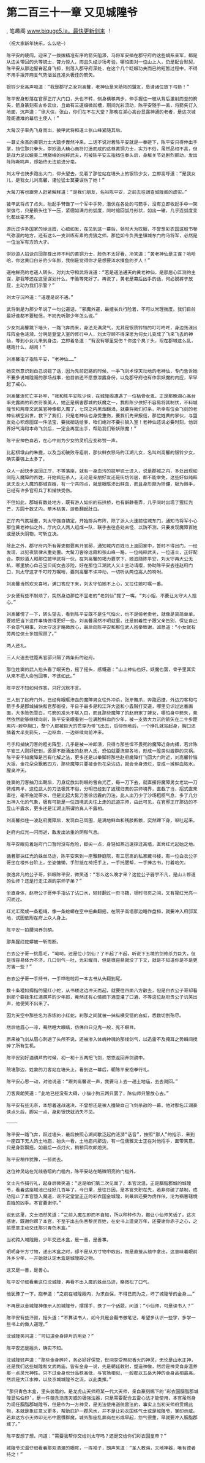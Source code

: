 # 第二百三十一章 又见城隍爷
, 笔趣阁 www.biquge5.la，最快更新剑来 ！

    （祝大家新年快乐，么么哒~）

    陈平安的硬闯，迎来了一拨拨精准有序的箭矢阻滞，马将军安插在郡守府的这些嫡系亲军，都是从边关带回的头等锐士，膂力惊人，而且久经沙场考验，哪怕面对一位山上人，仍是配合默契，陈平安从那边屋脊起身飞掠，到落入郡守府深处，在这个几个眨眼功夫而已的短暂过程中，不得不用手拨开两支气势汹汹且准头极佳的箭矢。

    银铃少女高声喊道：“我是郡守之女刘高馨，老神仙是来助阵的盟友，恳请诸位放下弓箭！”

    陈平安身形落在官邸正厅大门口，头也不转，侧身横移两步，伸手握住一枝从背后激射而至的箭矢，箭身篆刻有古朴云纹，且凿有三道细微凹槽，期间光彩流动，陈平安随手一丢，将箭矢订入地面，沉声道：“徐大侠，张山，你们在不在大堂？那晚在湖心高台显露神通的老者，是这次城隍阁遭难的幕后主使人！”

    大髯汉子率先飞身而出，披甲武将和道士张山峰紧随其后。

    一尊丈余高的黄铜力士大踏步轰然冲来，二话不说对着陈平安就是一拳砸下，陈平安只得伸出手掌，挡住那只拳头，崇妙道人精心画符打造而成的这尊黄铜力士，实力不俗，虽然品相不高，但是战力足以媲美二境巅峰的纯粹武夫，可被陈平安五指挡住拳头后，身躯关节处剧烈颤动，发出阵阵嘶鸣声，却始终无法前进分毫。

    刘太守也快步跑出大门，仰头望去，见着了那位站在墙头上的银铃少女，立即高呼道：“是我女儿，是我女儿刘高馨，诸位猛士莫要误伤了她！”

    大髯刀客也跟旁人赶紧解释道：“是我们朋友，名叫陈平安，之前去往调查城隍阁的虚实。”

    披甲武将点了点头，抬起手臂做了一个军中手势，潜伏在各处的弓箭手，没有立即收起手中一架架强弓，只是箭头往下一压，紧绷如满月的弧度，同时缩回弧月形状，如出一辙，几乎连弧度变化都丝毫不差。

    游历过许多国家的徐远霞，心细如发，在见到这一幕后，顿时大为叹服，不曾想彩衣国这般书卷气弥漫的地方，还有这么一支训练有素的虎狼之师。那位如今负责坐镇城东门的马将军，必然是一位治军有方的大才。

    崇妙道人掐诀召回那尊出师不利的黄铜力士，脸色不太好看，冷笑道：“黄老神仙是主谋？哈哈哈，你这黄口白牙的少年郎，我倒是觉得你才是想要浑水摸鱼的歹人！”

    道袍鲜亮的老道人转头，对刘太守和武将说道：“若是道法通天的黄老神仙，是那居心叵测的主谋，那我等还在这里谋划什么，干脆等死好了。再说了，黄老是幕后凶手的话，何必脱裤子放屁，主动为我们示警？”

    刘太守沉吟道：“道理是说不通。”

    武将倒是为那少年说了一句公道话，“邪魔外道，最擅长兵行险着，不可以常理揣度。我们目前最好谁都不要轻信，不妨先听那少年怎么说。”

    少女刘高馨跳下墙头，一路飞奔而来，身法充满灵气，尤其是银质铃铛的叮叮咚咚，身边荡漾出阵阵金色涟漪，分明是登堂入室的修行中人，刘太守顾不得深思为何女儿变成了飞来飞去的神仙，等到小女儿来到身边，立即着急道：“有没有哪里受伤？你这个臭丫头，现在郡城这么乱，瞎跑什么，胡闹！”

    刘高馨指了指陈平安，“老神仙……”

    她突然意识到自己说错了话，因为先前赶路的时候，一手飞剑术惊天动地的老神仙，专门告诉她不要多说城隍阁的那场战事，他目前还不愿意泄露身份，以免郡守府也有作祟妖魔的内应，早早起了戒心。

    刘高馨连忙亡羊补牢，“我和陈平安陈少侠，在城隍阁遭遇了一位枯骨女鬼，正是那晚湖心高台率先露面的彩衣符箓美人，她正是祸害郡城的妖魔之一，我和陈少侠好不容易将其制伏，不料城隍爷和两尊文武属官神像都入魔了，七窍之内黑烟翻涌，就要将我们打杀，所幸有位会飞剑的老神仙横空出世，救下了我们，只是老神仙也身受重伤，要我们先来报信，那位姓黄的家伙，与盟友处心积虑图谋一件法宝，要我捎话给爹，咱们绝对不要引狼入室！老神仙还说必要时刻，他调养好气海和本命飞剑后，一定会再度出手，帮助我们斩妖除魔！”

    陈平安神色自若，在心中则为少女的灵机应变称赞一声。

    比起棋墩山的朱鹿，以及当初破败寺庙前，那伙鲜衣怒马的江湖儿女，名叫刘高馨的银铃少女，确实要强上太多了。

    众人一起快步返回正厅，不等落座，就有一身血污的披甲锐士进入，说是郡城之内，多处出现如同陷入魔障的百姓，开始疯狂杀人，无论是亲朋好友还是街坊邻居，都不能幸免，这些好似纯粹武夫走火入魔的郡城百姓，有一个共同点，就是眼眶渗出鲜血，而且身形颇为矫健，极为棘手，已经有许多官府兵丁和捕快受伤。

    不但如此，郡城有数处地方，既有游人如织的石拱桥，也有僻静巷弄，几乎同时出现了猩红光芒，方圆十数丈内，草木枯黄，游鱼翻起肚白。

    正厅内气氛凝重，刘太守强自镇定，开始排兵布阵，除了派人火速前往城东门，通知马将军小心那位黄老神仙之外，厅内众人两人组成一队，联手去往各处古怪，以防不测，只要发现魔障百姓或是妖头阴物，可斩立决。

    除此之外，郡守府内所有胥吏都要离开官邸，通知城内百姓马上返回家中，暂时不得出门，一经发现，以犯夜禁律从重处置。大髯刀客徐远霞和张山峰一路，一位纯粹武夫，一位道士，正好配合。崇妙道人和那位披甲武将一伙，在刘高馨的竭力要求下，她追随陈平安，刘太守再大公无私，哪里放心自己宝贝闺女去涉险，好在那位江湖武人义士主动请缨，协助陈平安去往赵府门口，刘太守这才千叮咛万嘱咐，要刘高馨不许冲动，一切听从两位高人的吩咐。

    刘高馨当然欢天喜地，满口答应下来，刘太守怕她不上心，又拉住她叮嘱一番。

    少女便有些不耐烦了，突然身边那位不显老的“老剑仙”提了一嘴，“刘小姐，不要让太守大人担心。”

    刘高馨愣了一下，转头望去，看到陈平安既不是生气恼火，也不是倚老卖老，就像是简简单单，要她把当下这件事情做得更好一些。刘高馨虽然不明就里，还是耐着性子跟父亲告别，保证自己不会意气用事，刘太守这才略微放心，最后向陈平安和那位武人抱拳致谢，诚恳道：“小女就有劳两位侠士多加照顾了。”

    两人还礼。

    三人火速去往距离官邸只隔了两条街的赵府。

    那位姓窦的武人抬头看了眼天色，摇了摇头，感慨道：“山上神仙也好，妖魔也罢，骨子里其实从来不把人命当回事，不该如此。”

    陈平安不知如何作答，只好沉默不言。

    三人到了赵府门外，已经有眼眶渗血的魔障男女往外冲杀，张牙舞爪，奔跑迅捷，外边刀客和弓箭手多是郡城捕快和官邸衙役，平日子最多是和江洋大盗和小蟊贼打交道，哪里见识过这番画面，大多脸色雪白，弓箭的准头不堪入目，而且那些魔障了的赵府家丁婢女，哪怕身中箭矢，竟然依然能够继续向前，陈平安亲眼看到一位满脸鲜血的少年，被一支势大力沉的箭矢在二十步距离内-射中胸口，整个人都被巨大的贯穿力带飞出去，后仰倒地后，一个挣扎就站起身，胸口还插着大半支箭矢，一边呕血，一边继续向前冲来。

    弓手和捕快刀客的粗劣阵型，几乎是被一冲即溃，只得与那些悍不畏死的魔障近身肉搏，若非陈平安三人刚好赶到，源源不断涌出的赵府人氏，恐怕就要流窜各地，形成一股类似蝗群的灾祸。陈平安不知魔障是否有化解之法，更多还是以拳脚将那些赵府魔障打飞回大门附近，刘高馨铃铛大振，金花朵朵飘散四方，那些魔障只要被金色花朵沾边，就会全身溃烂，变成一摊鲜血脓水，腥臭冲天。

    姓窦的刀客抽刀出鞘后，刀身绽放出刺眼的雪白光芒，每一刀下去，就直接将魔障男女老幼一刀劈成两半，这位武人的刀法极其不俗，分明已经到了返璞归真的宗师境界，直截了当，招式直来直往，毫不拖泥带水，但是比起大髯刀客徐远霞的刀法，此人出刀少了沙场粗粝气息，多了几分出神入化的气象，极有可能是一位四境武夫往上走的武道宗师，由此可见，在官邸正厅那边的不显山不露水，更多还是江湖上所谓的真人不露相。

    刘高馨挡住一波赵府魔障后，发现自己周围，是满地鲜血和残肢断骸，突然蹲下身，呕吐起来。

    赵府内红光一闪而逝，散发出浓重的阴郁气息。

    陈平安眼见着赵府门口暂时没有危险，脚尖一点，身轻如燕迅速掠过高墙，直奔红光起始之地。

    循着那抹红光的蛛丝马迹，陈平安来到一座雅静庭院，有三层高的私家藏书楼，有一位白衣公子哥坐在楼外台阶上，坐姿慵懒，手肘抵在椅把手上，一手托腮帮，一手捧古书，打着哈欠。

    俊逸非凡的公子哥，斜眼陈平安，微笑道：“怎么这么晚才来？这位公子器宇不凡，是山上修道的仙师？还是行走江湖的宗师子弟？”

    坐直身体，赵府公子哥伸手指沾了沾口水，轻轻翻过一页书籍，顿时书页之间，又有猩红光亮一闪而过。

    红光汇聚成一条粗绳，像一条蛇蟒在空中扭曲翻摇，在院子高墙那边略作盘桓，就要冲入府邸某地，试图依附在府上众人身上。

    陈平安一拍腰间养剑葫。

    那条猩红蛇蟒被一斩而断。

    白衣公子哥一挑眉毛，“呦呵，还是位小剑仙？了不起了不起，听说下五境的剑修杀力巨大，但是很容易体力不济，几口剑气一吐，光彩耀目，但是很容易就没了下文，就是不知道你是不是更厉害一些？”

    白衣公子哥一手持书，一手哗啦啦将一本古书从头翻到尾。

    数十条粗如拇指的猩红小蛇，从书楼这边冲天而起，就要往四面八方散去，但是白衣公子哥却看到那个要挂朱红酒葫芦的少年郎，竟然还有心情摘下酒壶灌了口酒，不等这位赵府贵公子讥笑出声，他便笑不出来了。

    因为天空中那些名为赤练的小红蛇，刹那之间就被一抹纵横交错的白虹，悉数切割殆尽。

    然后他眉心一凉，蓦然瞪大眼睛，仿佛白日见鬼一般，死不瞑目。

    原来被飞剑从眉心刺透了头颅不说，还被渗入体魄神魂的那缕剑气，以迅雷不及掩耳之势瞬间搅碎了所有生机。

    陈平安别好酒葫芦的时候，初一和十五两把飞剑，悠悠返回养剑葫中。

    院墙那边，姓窦的刀客站在墙头上，看到这一幕后，朝陈平安抱拳行礼。

    陈平安心思一动，对他说道：“跟刘高馨说一声，我要马上去一趟土地庙，去去就回。”

    刀客爽朗笑道：“此地已经没有大碍，小猫小狗三两只罢了，陈仙师只管放心去。”

    陈平安有些无奈，本想着速战速决，不曾想还是被人撞破自己飞剑杀敌的一幕，他对那名江湖豪侠点头后，脚尖一点，身影很快就消失不见。

    ————

    陈平安一路飞奔，跃过墙头，最后按照心湖间歇泛起的涟漪“话音”，按照“那人”的指示，来到一座四下无人的土地庙，抬头一看，土地庙内那边，有一位儒雅文士正在对他招手，面带笑意，只是身影飘摇，如最后一点灯火，稍稍风吹即熄灭。

    陈平安稍作犹豫，一掠而去。

    这位神灵站在光线昏暗的门槛内，陈平安站在略微明亮的门槛外。

    文士先作揖行礼，起身后微笑道：“这是咱们第二次见面了，本官沈温，正是胭脂郡城的城隍爷，看着这座城池已经好几百年了。今日果，是往日因，是本官失职在先，若非你破了禁制，成功阻止了本官堕入魔道，说不定堂堂正正的彩衣国金城隍，到最后还要为虎作伥，沦为祸害辖境百姓的凶手。本官要谢你。”

    说到这里，文士洒然笑道：“之前入魔在即而不自知，所以种种作为，都让小仙师笑话了。这次感谢，既谢你帮了本官，不至于出去伤害黎民百姓，在史书上遗臭万年，还要谢你赤子之心，之前愿意主动交还那只青色木盒。”

    当初跨入城隍殿，少年交还木盒，是一善，是善事。

    明明身怀方寸物，递出木盒之时，却不是从方寸物中取出，而是直接从袖中拿出。这意味着眼前外乡少年，一开始就认定木盒是城隍殿之物。

    这又是一善，是善心。

    陈平安仔细看着这位沈城隍，再看不出入魔的蛛丝马迹，略微松了口气。

    他犹豫了一下，抱拳道：“之前在城隍殿内，为求自保，不得已而为之，坏了城隍爷的金身……”

    不再是以金城隍神像示人的城隍爷，摆摆手，换了一个话题，问道：“小仙师，可是读书人？”

    陈平安有些汗颜，摇头道：“不算读书人，如今只是会翻书做笔记，希望多认识一些字，多学一些书上的做人道理。”

    沈城隍笑问道：“可知道金身碎片的用处？”

    陈平安还是摇头，确实不知。

    沈城隍轻声道：“那些金身碎片，务必好好保管，世间享受祭祀香火的神灵，无论是山水正神，还是我们这些城隍和文武两庙，皆有金身一说，先是朝廷敕封，塑造神像，然后是神灵自身温养那一点灵光神性。只不过金身也分品秩高低，与官场相似，一般都以五岳大神的金身品相最高，然后是大江水神，以及京城城隍爷之流，以此类推。”

    “那只青色木盒，里头装着的，是龙虎山天师府某一代大天师，亲自篆刻赐下的‘彩衣国胭脂郡城隍显佑伯印’，是一件蕴含浩荡天威的极强法器，只是需要配合五雷心法才能使用，本官虽然身为现任胭脂郡城隍爷，但是作为一方神灵，是无法使用道统雷法的，事实上当初天师府赏赐此物，本就是象征意义更多，帮助庇护一郡风水，并不是让彩衣国练气士或是城隍爷，掌印示威。若非这方小天师印无形中震慑群魔，城外那座乱葬岗在形成早起，怨气很重，早就要冲入胭脂郡城了。”

    陈平安想了想，问道：“需要我帮你交给刘太守吗？还是交给你们彩衣国皇帝？”

    城隍爷沈温仔细看着那双清澈的眼眸，一挥袖子，朗声笑道：“圣人教诲，天地神器，唯有德者持之！”